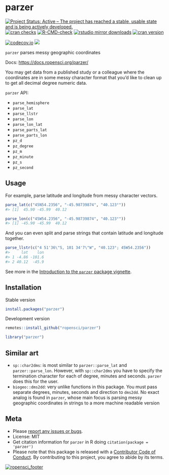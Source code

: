 parzer
================

[![Project Status: Active – The project has reached a stable, usable
state and is being actively
developed.](https://www.repostatus.org/badges/latest/active.svg)](https://www.repostatus.org/#active)
[![cran
checks](https://cranchecks.info/badges/worst/parzer)](https://cranchecks.info/pkgs/parzer)
[![R-CMD-check](https://github.com/ropensci/parzer/workflows/R-CMD-check/badge.svg)](https://github.com/ropensci/parzer/actions/)
[![rstudio mirror
downloads](https://cranlogs.r-pkg.org/badges/parzer)](https://github.com/r-hub/cranlogs.app)
[![cran
version](https://www.r-pkg.org/badges/version/parzer)](https://cran.r-project.org/package=parzer)

[![codecov.io](https://codecov.io/github/ropensci/parzer/coverage.svg?branch=master)](https://codecov.io/github/ropensci/parzer?branch=master)
[![](https://badges.ropensci.org/341_status.svg)](https://github.com/ropensci/software-review/issues/341)

`parzer` parses messy geographic coordinates

Docs: <https://docs.ropensci.org/parzer/>

You may get data from a published study or a colleague where the
coordinates are in some messy character format that you’d like to clean
up to get all decimal degree numeric data.

`parzer` API:

- `parse_hemisphere`
- `parse_lat`
- `parse_llstr`
- `parse_lon`
- `parse_lon_lat`
- `parse_parts_lat`
- `parse_parts_lon`
- `pz_d`
- `pz_degree`
- `pz_m`
- `pz_minute`
- `pz_s`
- `pz_second`

## Usage

For example, parse latitude and longitude from messy character vectors.

``` r
parse_lat(c("45N54.2356", "-45.98739874", "40.123°"))
#> [1]  45.90 -45.99  40.12
```

``` r
parse_lon(c("45W54.2356", "-45.98739874", "40.123°"))
#> [1] -45.90 -45.99  40.12
```

And you can even split and parse strings that contain latitude and
longitude together.

``` r
parse_llstr(c("4 51'36\"S, 101 34'7\"W", "40.123°; 45W54.2356"))
#>     lat    lon
#> 1 -4.86 -101.6
#> 2 40.12  -45.9
```

See more in the [Introduction to the `parzer` package
vignette](https://docs.ropensci.org/parzer/articles/parzer.html).

## Installation

Stable version

``` r
install.packages("parzer")
```

Development version

``` r
remotes::install_github("ropensci/parzer")
```

``` r
library("parzer")
```

## Similar art

- `sp::char2dms`: is most similar to `parzer::parse_lat` and
  `parzer::parse_lon`. However, with `sp::char2dms` you have to specify
  the termination character for each of degree, minutes and seconds.
  `parzer` does this for the user.
- `biogeo::dms2dd`: very unlike functions in this package. You must pass
  separate degrees, minutes, seconds and direction to `dms2dd`. No exact
  analog is found in `parzer`, whose main focus is parsing messy
  geographic coordinates in strings to a more machine readable version

## Meta

- Please [report any issues or
  bugs](https://github.com/ropensci/parzer/issues).
- License: MIT
- Get citation information for `parzer` in R doing
  `citation(package = 'parzer')`
- Please note that this package is released with a [Contributor Code of
  Conduct](https://ropensci.org/code-of-conduct/). By contributing to
  this project, you agree to abide by its terms.

[![ropensci_footer](https://ropensci.org/public_images/ropensci_footer.png)](https://ropensci.org)

